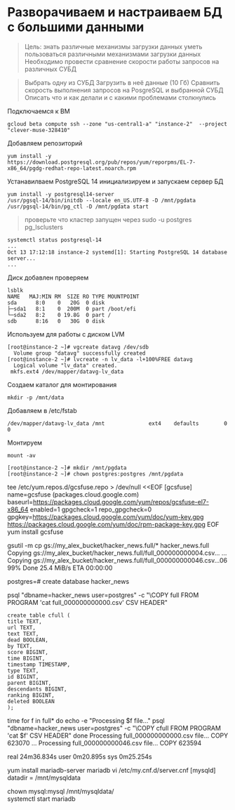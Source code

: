 # Разворачиваем и настраиваем БД с большими данными

>Цель:
>знать различные механизмы загрузки данных
>уметь пользоваться различными механизмами загрузки данных
>Необходимо провести сравнение скорости работы 
>запросов на различных СУБД

>Выбрать одну из СУБД
>Загрузить в неё данные (10 Гб)
>Сравнить скорость выполнения запросов на PosgreSQL и выбранной СУБД
>Описать что и как делали и с какими проблемами столкнулись

Подключаемся к ВМ  
```console
gcloud beta compute ssh --zone "us-central1-a" "instance-2"  --project "clever-muse-328410"
```
Добавляем репозиторий  
```console
yum install -y https://download.postgresql.org/pub/repos/yum/reporpms/EL-7-x86_64/pgdg-redhat-repo-latest.noarch.rpm
```
Устанавилваем PostgreSQL 14 инициализируем и запускаем сервер БД  
```console
yum install -y postgresql14-server
/usr/pgsql-14/bin/initdb --locale en_US.UTF-8 -D /mnt/pgdata
/usr/pgsql-14/bin/pg_ctl -D /mnt/pgdata start
```
>проверьте что кластер запущен через sudo -u postgres pg_lsclusters  

```console
systemctl status postgresql-14
...
Oct 13 17:12:18 instance-2 systemd[1]: Starting PostgreSQL 14 database server...
...
```
Диск добавлен проверяем  
```console
lsblk
NAME   MAJ:MIN RM  SIZE RO TYPE MOUNTPOINT
sda      8:0    0   20G  0 disk
├─sda1   8:1    0  200M  0 part /boot/efi
└─sda2   8:2    0 19.8G  0 part /
sdb      8:16   0   30G  0 disk 
```

Используем для работы с диском LVM  
```console
[root@instance-2 ~]# vgcreate datavg /dev/sdb
  Volume group "datavg" successfully created
[root@instance-2 ~]# lvcreate -n lv_data -l+100%FREE datavg
  Logical volume "lv_data" created.
 mkfs.ext4 /dev/mapper/datavg-lv_data
```
Создаем каталог для монтирования
```console
mkdir -p /mnt/data
```
Добавляем в /etc/fstab  
```console
/dev/mapper/datavg-lv_data /mnt              ext4    defaults        0 0
```
Монтируем  
```console
mount -av
```
```console
[root@instance-2 ~]# mkdir /mnt/pgdata
[root@instance-2 ~]# chown postgres:postgres /mnt/pgdata
```

tee /etc/yum.repos.d/gcsfuse.repo > /dev/null <<EOF
[gcsfuse]
name=gcsfuse (packages.cloud.google.com)
baseurl=https://packages.cloud.google.com/yum/repos/gcsfuse-el7-x86_64
enabled=1
gpgcheck=1
repo_gpgcheck=0
gpgkey=https://packages.cloud.google.com/yum/doc/yum-key.gpg
       https://packages.cloud.google.com/yum/doc/rpm-package-key.gpg
EOF
yum install gcsfuse
                                                    
gsutil -m cp gs://my_alex_bucket/hacker_news.full/*  hacker_news.full
Copying gs://my_alex_bucket/hacker_news.full/full_000000000004.csv...
...
Copying gs://my_alex_bucket/hacker_news.full/full_000000000046.csv...06
99% Done  25.4 MiB/s ETA 00:00:00

postgres=# create database hacker_news
       
psql "dbname=hacker_news user=postgres" -c "\\COPY full FROM PROGRAM 'cat full_000000000000.csv' CSV HEADER"   
```console
create table cfull (       
title TEXT,
url TEXT,
text TEXT,
dead BOOLEAN,
by TEXT,
score BIGINT,
time BIGINT,
timestamp TIMESTAMP,
type TEXT,
id BIGINT,
parent BIGINT,
descendants BIGINT,
ranking BIGINT,
deleted BOOLEAN
);     
```       
time for f in full*
do
  echo -e "Processing $f file..."
  psql "dbname=hacker_news user=postgres" -c "\\COPY cfull FROM PROGRAM 'cat $f' CSV HEADER"
done
Processing full_000000000000.csv file...
COPY 623070
...
Processing full_000000000046.csv file...
COPY 623594

real    24m36.834s
user    0m20.895s
sys     0m25.254s

  
yum install mariadb-server mariadb
vi /etc/my.cnf.d/server.cnf
[mysqld]
datadir = /mnt/mysqldata
                                                    
chown mysql:mysql /mnt/mysqldata/                                                    
systemctl start mariadb
                                                    

                                                    
  
